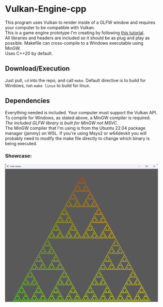 # Vulkan-Engine-cpp
This program uses Vulkan to render inside of a GLFW window and requires your computer to be compatible with Vulkan. \
This is a game engine prototype I'm creating by following [this tutorial](https://www.youtube.com/playlist?list=PL8327DO66nu9qYVKLDmdLW_84-yE4auCR). \
All libraries and headers are included so it should be as plug and play as possible. Makefile can cross-compile to a Windows executable using MinGW. \
Uses C++20 by default.



## Download/Execution
Just pull, `cd` into the repo, and call `make`. Default directive is to build for Windows, run `make linux` to build 
for linux.

## Dependencies
Everything needed is included. Your computer must support the Vulkan API. \
To compile for Windows, as stated above, a MinGW compiler is required. *The included GLFW library is built for MinGW not MSVC*. \
The MinGW compiler that I'm using is from the Ubuntu 22.04 package manager (jammy) on WSL.
If you're using Msys2 or w64devkit you will probably need to modify the make file directly to change which binary is being executed.

### Showcase:
[<img src="images/demo.png" width="720"/>](images/demo.png)
